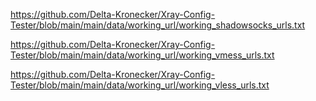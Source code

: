 https://github.com/Delta-Kronecker/Xray-Config-Tester/blob/main/main/data/working_url/working_shadowsocks_urls.txt

https://github.com/Delta-Kronecker/Xray-Config-Tester/blob/main/main/data/working_url/working_vmess_urls.txt

https://github.com/Delta-Kronecker/Xray-Config-Tester/blob/main/main/data/working_url/working_vless_urls.txt
